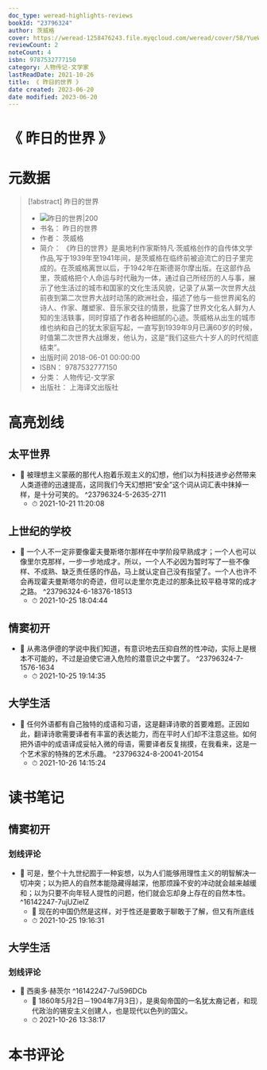 ```yaml
---
doc_type: weread-highlights-reviews
bookId: "23796324"
author: 茨威格
cover: https://weread-1258476243.file.myqcloud.com/weread/cover/58/YueWen_23796324/t7_YueWen_23796324.jpg
reviewCount: 2
noteCount: 4
isbn: 9787532777150
category: 人物传记-文学家
lastReadDate: 2021-10-26
title: 《 昨日的世界 》
date created: 2023-06-20
date modified: 2023-06-20
---
```


# 《 昨日的世界 》

# 元数据

> [!abstract] 昨日的世界
> - ![ 昨日的世界|200](https://weread-1258476243.file.myqcloud.com/weread/cover/58/YueWen_23796324/t7_YueWen_23796324.jpg)
> - 书名： 昨日的世界
> - 作者： 茨威格
> - 简介： 《昨日的世界》是奥地利作家斯特凡·茨威格创作的自传体文学作品,写于1939年至1941年间，是茨威格在临终前被迫流亡的日子里完成的。在茨威格离世以后，于1942年在斯德哥尔摩出版。在这部作品里，茨威格把个人命运与时代融为一体，通过自己所经历的人与事，展示了他生活过的城市和国家的文化生活风貌，记录了从第一次世界大战前夜到第二次世界大战时动荡的欧洲社会，描述了他与一些世界闻名的诗人、作家、雕塑家、音乐家交往的情景，批露了世界文化名人鲜为人知的生活轶事，同时穿插了作者各种细腻的心迹。茨威格从出生的城市维也纳和自己的犹太家庭写起，一直写到1939年9月已满60岁的时候，时值第二次世界大战爆发，他认为，这是“我们这些六十岁人的时代彻底结束”。
> - 出版时间 2018-06-01 00:00:00
> - ISBN： 9787532777150
> - 分类： 人物传记-文学家
> - 出版社： 上海译文出版社

# 高亮划线

## 太平世界

- 📌 被理想主义蒙蔽的那代人抱着乐观主义的幻想，他们以为科技进步必然带来人类道德的迅速提高，这同我们今天幻想把“安全”这个词从词汇表中抹掉一样，是十分可笑的。 ^23796324-5-2635-2711
    - ⏱ 2021-10-21 11:20:08

## 上世纪的学校

- 📌 一个人不一定非要像霍夫曼斯塔尔那样在中学阶段早熟成才；一个人也可以像里尔克那样，一步一步地成才。所以，一个人不必因为暂时写了一些不像样、不成熟、缺乏责任感的作品，马上就认定自己没有指望了。一个人也许不会再现霍夫曼斯塔尔的奇迹，但可以走里尔克走过的那条比较平稳寻常的成才之路。 ^23796324-6-18376-18513
    - ⏱ 2021-10-25 18:04:44

## 情窦初开

- 📌 从弗洛伊德的学说中我们知道，有意识地去压抑自然的性冲动，实际上是根本不可能的，不过是迫使它进入危险的潜意识之中罢了。 ^23796324-7-1576-1634
    - ⏱ 2021-10-25 19:14:35

## 大学生活

- 📌 任何外语都有自己独特的成语和习语，这是翻译诗歌的首要难题。正因如此，翻译诗歌需要译者有丰富的表达能力，而在平时人们却不注意这些。如何把外语中的成语译成妥帖入微的母语，需要译者反复揣摸，在我看来，这是一个艺术家的特殊的艺术乐趣。 ^23796324-8-20041-20154
    - ⏱ 2021-10-26 14:15:24

# 读书笔记

## 情窦初开

### 划线评论

- 📌 可是，整个十九世纪囿于一种妄想，以为人们能够用理性主义的明智解决一切冲突；以为把人的自然本能隐藏得越深，他那烦躁不安的冲动就会越来越缓和；以为只要不向年轻人提性的问题，他们就会忘却身上存在的自然本性。 ^16142247-7ujUZieIZ
    - 💭 现在的中国仍然是这样，对于性还是要敢于聊敢于了解，但又有所底线
    - ⏱ 2021-10-25 19:16:31
   

## 大学生活

### 划线评论

- 📌 西奥多·赫茨尔 ^16142247-7ul596DCb
    - 💭 1860年5月2日－1904年7月3日），是奥匈帝国的一名犹太裔记者，和现代政治的锡安主义创建人，也是现代以色列的国父。
    - ⏱ 2021-10-26 13:38:17
   

# 本书评论
